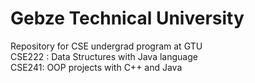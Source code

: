 # Gebze Technical University
Repository for CSE undergrad program at GTU <br>
CSE222 : Data Structures with Java language <br>
CSE241: OOP projects with C++ and Java